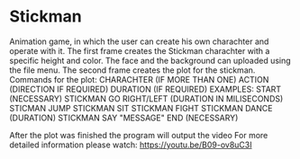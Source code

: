 # Stickman
Animation game, in which the user can create his own charachter and operate with it. 
The first frame creates the Stickman charachter with a specific height and color. The face and the background can uploaded using the file menu.
The second frame creates the plot for the stickman. 
Commands for the plot:
CHARACHTER (IF MORE THAN ONE) ACTION (DIRECTION IF REQUIRED) DURATION (IF REQUIRED)
EXAMPLES:
START (NECESSARY)
STICKMAN GO RIGHT/LEFT (DURATION IN MILISECONDS)
STICMAN JUMP
STICKMAN SIT
STICKMAN FIGHT
STICKMAN DANCE (DURATION)
STICKMAN SAY "MESSAGE"
END (NECESSARY)

After the plot was finished the program will output the video
For more detailed information please watch:
https://youtu.be/B09-ov8uC3I
